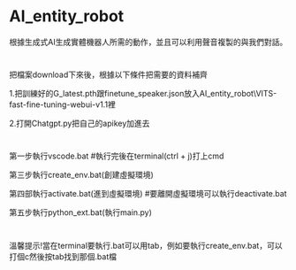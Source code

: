 # AI_entity_robot
根據生成式AI生成實體機器人所需的動作，並且可以利用聲音複製的與我們對話。
#
把檔案download下來後，根據以下條件把需要的資料補齊

1.把訓練好的G_latest.pth跟finetune_speaker.json放入AI_entity_robot\VITS-fast-fine-tuning-webui-v1.1裡

2.打開Chatgpt.py把自己的apikey加進去
#
第一步執行vscode.bat
#執行完後在terminal(ctrl + j)打上cmd

第三步執行create_env.bat(創建虛擬環境)

第四部執行activate.bat(進到虛擬環境)
#要離開虛擬環境可以執行deactivate.bat

第五步執行python_ext.bat(執行main.py)
#
溫馨提示!當在terminal要執行.bat可以用tab，例如要執行create_env.bat，可以打個c然後按tab找到那個.bat檔
